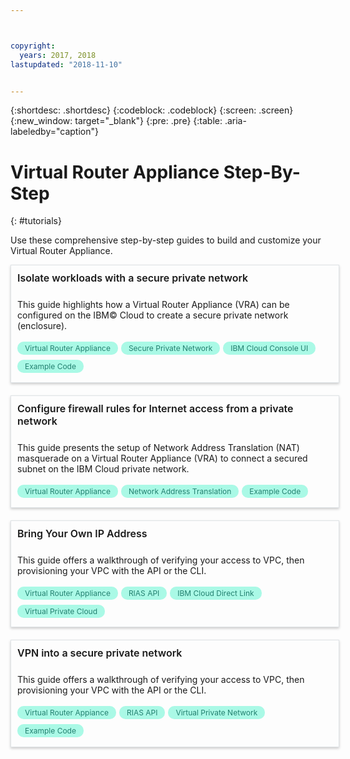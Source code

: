 ```yaml
---



copyright:
  years: 2017, 2018
lastupdated: "2018-11-10"


---
```


{:shortdesc: .shortdesc}
{:codeblock: .codeblock}
{:screen: .screen}
{:new_window: target="_blank"}
{:pre: .pre}
{:table: .aria-labeledby="caption"}

# Virtual Router Appliance Step-By-Step
{: #tutorials}

Use these comprehensive step-by-step guides to build and customize your Virtual Router Appliance.

<style>
    .solutionBox {
        margin: 0 10px 20px 0 !important;
        padding: 10px !important;
        width: 100% !important;
        border: 1px #dfe3e6 solid !important;
        box-shadow: 0px 2px 4px 0px rgba(0,0,0,0.2) !important;
    }
    .solutionBoxContainer {
    }
    .solutionBoxTitle {
      margin: 0rem !important;
      font-size: 16px !important;
      margin-bottom: 10px !important;
      font-weight: 600 !important;
    }
    .tag-filter.category {
        background: #aaf9e6 !important;
        color: #238070 !important;
    }
    .tag-filter {
        padding: 3px 12px !important;
        font-size: 12px !important;
        margin-right: 1px !important;
        border-radius: 10px !important;
        white-space: nowrap !important;
        line-height: 1.8rem !important;
    }
    .solutionBoxDescription {
        display:flex !important;
        flex-wrap: wrap !important;
    }
   .solutionBoxTitle a {
      text-decoration-line:none !important;
    }
    .descriptionContainer {
        flex-grow: 1 !important;
        width: 200px !important;
    }
    .architectureDiagramContainer {
        width: 300px !important;
        padding: 0 10px !important;
    }
    .architectureDiagram {
        max-height: 200px !important;
        padding: 5px !important;
    }
</style>

<div class = "solutionBox">
        <h3 id="scalable-webapp-kubernetes.html" class="solutionBoxTitle">
            <a href = "/docs/tutorials/secure-network-enclosure.html#isolate-workloads-with-a-secure-private-network">Isolate workloads with a secure private network</a>
        </h3>
        <div class="solutionBoxDescription">
            <div class="descriptionContainer">
                <p>This guide highlights how a Virtual Router Appliance (VRA) can be configured on the IBM© Cloud to create a secure private network (enclosure). </p>
                    <span class="tag-filter category">Virtual Router Appliance</span>
                    <span class="tag-filter category">Secure Private Network</span>
                    <span class="tag-filter category">IBM Cloud Console UI</span>
                    <span class="tag-filter category">Example Code</span>
    </div>
  </div>
  </div>

<div class = "solutionBox">
        <h3 id="scalable-webapp-kubernetes.html" class="solutionBoxTitle">
            <a href = "/docs/tutorials/nat-config-private.html#configure-firewall-rules-for-internet-access-from-a-private-network">Configure firewall rules for Internet access from a private network</a>
        </h3>
        <div class="solutionBoxDescription">
            <div class="descriptionContainer">
                <p>This guide presents the setup of Network Address Translation (NAT) masquerade on a Virtual Router Appliance (VRA) to connect a secured subnet on the IBM Cloud private network. </p>
                    <span class="tag-filter category">Virtual Router Appliance</span>
                    <span class="tag-filter category">Network Address Translation</span>
                    <span class="tag-filter category">Example Code</span>
    </div>
  </div>
  </div>

<div class = "solutionBoxContainer">
    <div class = "solutionBox">
        <h3 id="scalable-webapp-kubernetes.html" class="solutionBoxTitle">
            <a href = "/docs/tutorials/byoip.html#bring-your-own-ip-address">Bring Your Own IP Address</a>
        </h3>
        <div class="solutionBoxDescription">
            <div class="descriptionContainer">
                <p>This guide offers a walkthrough of verifying your access to VPC, then provisioning your VPC with the API or the CLI.</p>
                 <span class="tag-filter category">Virtual Router Appliance</span>
                 <span class="tag-filter category">RIAS API</span>
                 <span class="tag-filter category">IBM Cloud Direct Link</span>
                 <span class="tag-filter category">Virtual Private Cloud</span>
    </div>
 </div>
 </div>

 <div class = "solutionBoxContainer">
    <div class = "solutionBox">
        <h3 id="scalable-webapp-kubernetes.html" class="solutionBoxTitle">
            <a href = "/docs/tutorials/configuring-IPSEC-VPN.html#vpn-into-a-secure-private-network">VPN into a secure private network</a>
        </h3>
        <div class="solutionBoxDescription">
            <div class="descriptionContainer">
                <p>This guide offers a walkthrough of verifying your access to VPC, then provisioning your VPC with the API or the CLI.</p>
                 <span class="tag-filter category">Virtual Router Appiance</span>
                 <span class="tag-filter category">RIAS API</span>
                 <span class="tag-filter category">Virtual Private Network</span>
                 <span class="tag-filter category">Example Code</span>
    </div>
 </div>
 </div>
    </div>
    </div>
